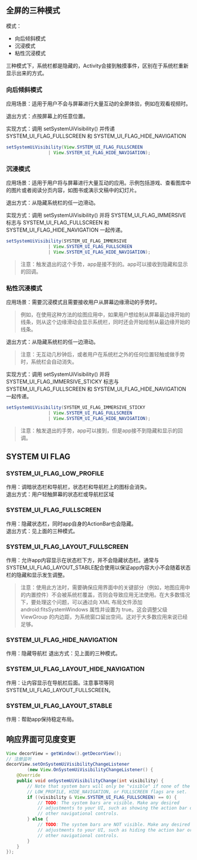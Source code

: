 ## 全屏的三种模式
模式：
+ 向后倾斜模式
+ 沉浸模式
+ 粘性沉浸模式

三种模式下，系统栏都是隐藏的，Activity会接到触摸事件，区别在于系统栏重新显示出来的方式。

### 向后倾斜模式
应用场景：适用于用户不会与屏幕进行大量互动的全屏体验，例如在观看视频时。

退出方式：点按屏幕上的任意位置。

实现方式：调用 setSystemUiVisibility() 并传递 SYSTEM_UI_FLAG_FULLSCREEN
和 SYSTEM_UI_FLAG_HIDE_NAVIGATION
```java
setSystemUiVisibility(View.SYSTEM_UI_FLAG_FULLSCREEN
                | View.SYSTEM_UI_FLAG_HIDE_NAVIGATION);
```

### 沉浸模式
应用场景：适用于用户将与屏幕进行大量互动的应用。示例包括游戏、查看图库中的图片或者阅读分页内容，如图书或演示文稿中的幻灯片。

退出方式：从隐藏系统栏的任一边滑动。

实现方式：调用 setSystemUiVisibility() 并将 SYSTEM_UI_FLAG_IMMERSIVE 标志与 SYSTEM_UI_FLAG_FULLSCREEN 和 SYSTEM_UI_FLAG_HIDE_NAVIGATION 一起传递。
```java
setSystemUiVisibility(SYSTEM_UI_FLAG_IMMERSIVE
                | View.SYSTEM_UI_FLAG_FULLSCREEN
                | View.SYSTEM_UI_FLAG_HIDE_NAVIGATION);
```

> 注意：触发退出的这个手势，app是接不到的。app可以接收到隐藏和显示的回调。

### 粘性沉浸模式
应用场景：需要沉浸模式且需要接收用户从屏幕边缘滑动的手势时。
>例如，在使用这种方法的绘图应用中，如果用户想绘制从屏幕最边缘开始的线条，则从这个边缘滑动会显示系统栏，同时还会开始绘制从最边缘开始的线条。

退出方式：从隐藏系统栏的任一边滑动。
> 注意：无互动几秒钟后，或者用户在系统栏之外的任何位置轻触或做手势时，系统栏会自动消失。

实现方式：调用 setSystemUiVisibility() 并将
SYSTEM_UI_FLAG_IMMERSIVE_STICKY 标志与 SYSTEM_UI_FLAG_FULLSCREEN 和
SYSTEM_UI_FLAG_HIDE_NAVIGATION 一起传递。
```java
setSystemUiVisibility(SYSTEM_UI_FLAG_IMMERSIVE_STICKY 
                | View.SYSTEM_UI_FLAG_FULLSCREEN
                | View.SYSTEM_UI_FLAG_HIDE_NAVIGATION);
```
> 注意：触发退出的手势，app可以接到，但是app接不到隐藏和显示的回调。

## SYSTEM UI FLAG
### SYSTEM_UI_FLAG_LOW_PROFILE
作用：调暗状态栏和导航栏，状态栏和导航栏上的图标会消失。  
退出方式：用户轻触屏幕的状态栏或导航栏区域

### SYSTEM_UI_FLAG_FULLSCREEN
作用：隐藏状态栏，同时app自身的ActionBar也会隐藏。  
退出方式：见上面的三种模式。

### SYSTEM_UI_FLAG_LAYOUT_FULLSCREEN
作用：允许app内容显示在状态栏下方，并不会隐藏状态栏。通常与SYSTEM_UI_FLAG_LAYOUT_STABLE配合使用以保证app内容大小不会随着状态栏的隐藏和显示发生调整。
> 注意：使用此方法时，需要确保应用界面中的关键部分（例如，地图应用中的内置控件）不会被系统栏覆盖，否则会导致应用无法使用。在大多数情况下，要处理这个问题，可以通过向
> XML 布局文件添加 android:fitsSystemWindows 属性并设置为
> true。这会调整父级 ViewGroup
> 的内边距，为系统窗口留出空间。这对于大多数应用来说已经足够。

### SYSTEM_UI_FLAG_HIDE_NAVIGATION
作用：隐藏导航栏
退出方式：见上面的三种模式。

### SYSTEM_UI_FLAG_LAYOUT_HIDE_NAVIGATION
作用：让内容显示在导航栏后面。注意事项等同SYSTEM_UI_FLAG_LAYOUT_FULLSCREEN。

### SYSTEM_UI_FLAG_LAYOUT_STABLE
作用：帮助app保持稳定布局。

## 响应界面可见度变更
```java
View decorView = getWindow().getDecorView();
// 注册监听
decorView.setOnSystemUiVisibilityChangeListener
        (new View.OnSystemUiVisibilityChangeListener() {
    @Override
    public void onSystemUiVisibilityChange(int visibility) {
        // Note that system bars will only be "visible" if none of the
        // LOW_PROFILE, HIDE_NAVIGATION, or FULLSCREEN flags are set.
        if ((visibility & View.SYSTEM_UI_FLAG_FULLSCREEN) == 0) {
            // TODO: The system bars are visible. Make any desired
            // adjustments to your UI, such as showing the action bar or
            // other navigational controls.
        } else {
            // TODO: The system bars are NOT visible. Make any desired
            // adjustments to your UI, such as hiding the action bar or
            // other navigational controls.
        }
    }
});
```
